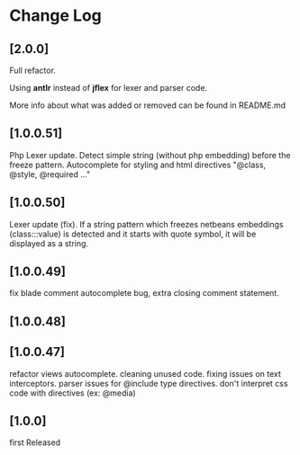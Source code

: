 # Change Log

## [2.0.0]

Full refactor.

Using **antlr** instead of **jflex** for lexer and parser code.

More info about what was added or removed can be found in README.md 

## [1.0.0.51]

Php Lexer update. Detect simple string (without php embedding) before the freeze pattern.
Autocomplete for styling and html directives "@class, @style, @required ..." 

## [1.0.0.50]

Lexer update (fix). If a string pattern which freezes netbeans embeddings (class:::value) is detected and it starts with quote symbol, it will be displayed as a string. 

## [1.0.0.49]

fix blade comment autocomplete bug, extra closing comment statement.

## [1.0.0.48]

## [1.0.0.47]

refactor views autocomplete.
cleaning unused code.
fixing issues on text interceptors.
parser issues for @include type directives.
don't interpret css code with directives (ex: @media)

## [1.0.0]

first Released

